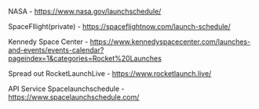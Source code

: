 NASA - https://www.nasa.gov/launchschedule/

SpaceFllight(private) - https://spaceflightnow.com/launch-schedule/

Kennedy Space Center - https://www.kennedyspacecenter.com/launches-and-events/events-calendar?pageindex=1&categories=Rocket%20Launches

Spread out
RocketLaunchLive - https://www.rocketlaunch.live/

API Service
Spacelaunchschedule - https://www.spacelaunchschedule.com/
